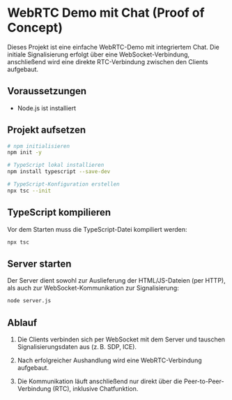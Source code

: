 # WebRTC Demo mit Chat (Proof of Concept)

Dieses Projekt ist eine einfache WebRTC-Demo mit integriertem Chat. Die initiale Signalisierung erfolgt über eine WebSocket-Verbindung, anschließend wird eine direkte RTC-Verbindung zwischen den Clients aufgebaut.

## Voraussetzungen

- Node.js ist installiert

## Projekt aufsetzen

```bash
# npm initialisieren
npm init -y

# TypeScript lokal installieren
npm install typescript --save-dev

# TypeScript-Konfiguration erstellen
npx tsc --init
```

## TypeScript kompilieren

Vor dem Starten muss die TypeScript-Datei kompiliert werden:

```bash
npx tsc
```

## Server starten

Der Server dient sowohl zur Auslieferung der HTML/JS-Dateien (per HTTP), als auch zur WebSocket-Kommunikation zur Signalisierung:

```bash
node server.js
```

## Ablauf

1. Die Clients verbinden sich per WebSocket mit dem Server und tauschen Signalisierungsdaten aus (z. B. SDP, ICE).

2. Nach erfolgreicher Aushandlung wird eine WebRTC-Verbindung aufgebaut.

3. Die Kommunikation läuft anschließend nur direkt über die Peer-to-Peer-Verbindung (RTC), inklusive Chatfunktion.